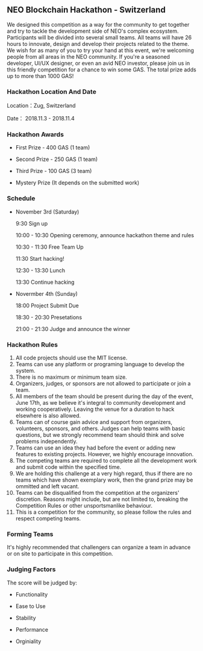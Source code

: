 
## NEO Blockchain Hackathon - Switzerland

We designed this competition as a way for the community to get together and try to tackle the development side of NEO's complex ecosystem. Participants will be divided into several small teams. All teams will have 26 hours to innovate, design and develop their projects related to the theme. We wish for as many of you to try your hand at this event, we're welcoming people from all areas in the NEO community. If you're a seasoned developer, UI/UX designer, or even an avid NEO investor, please join us in this friendly competition for a chance to win some GAS. The total prize adds up to more than 1000 GAS!

### Hackathon Location And Date

Location：Zug, Switzerland


Date： 2018.11.3 - 2018.11.4

### Hackathon Awards

- First Prize - 400 GAS (1 team)

- Second Prize - 250 GAS (1 team)

- Third Prize - 100 GAS (3 team)

- Mystery Prize (It depends on the submitted work)

### Schedule

- November 3rd (Saturday)

  9:30    Sign up

  10:00 - 10:30    Opening ceremony, announce hackathon theme and rules

  10:30 - 11:30     Free Team Up

  11:30   Start hacking!

  12:30 - 13:30  Lunch

  13:30  Continue hacking


- Novermber 4th (Sunday)



   18:00 Project Submit Due
  
   18:30 - 20:30 Presetations

   21:00 - 21:30 Judge and announce the winner


### Hackathon Rules
1.	All code projects should use the MIT license.
2.	Teams can use any platform or programing language to develop the system.
3.	There is no maximum or minimum team size.
4.	Organizers, judges, or sponsors are not allowed to participate or join a team.
5.	All members of the team should be present during the day of the event, June 17th, as we believe it's integral to community development and working cooperatively. Leaving the venue for a duration to hack elsewhere is also allowed.
6.	Teams can of course gain advice and support from organizers, volunteers, sponsors, and others. Judges can help teams with basic questions, but we strongly recommend team should think and solve problems independently.
7.	Teams can use an idea they had before the event or adding new features to existing projects. However, we highly encourage innovation.
8.	The competing teams are required to complete all the development work and submit code within the specified time.
9.	We are holding this challenge at a very high regard, thus if there are no teams which have shown exemplary work, then the grand prize may be ommitted and left vacant.
10.	Teams can be disqualified from the competition at the organizers' discretion. Reasons might include, but are not limited to, breaking the Competition Rules or other unsportsmanlike behaviour.
11.	This is a competition for the community, so please follow the rules and respect competing teams.


### Forming Teams

It's highly recommended that challengers can organize a team in advance or on site to participate in this competition. 

### Judging Factors

The score will be judged by:

- Functionality

- Ease to Use

- Stability

- Performance

- Orginiality



